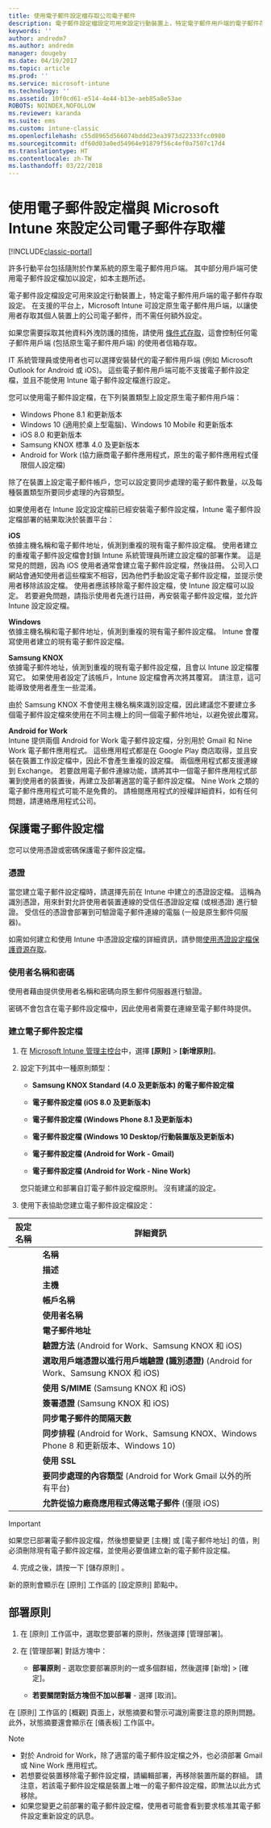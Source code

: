```yaml
---
title: 使用電子郵件設定檔存取公司電子郵件
description: 電子郵件設定檔設定可用來設定行動裝置上，特定電子郵件用戶端的電子郵件存取設定。
keywords: ''
author: andredm7
ms.author: andredm
manager: dougeby
ms.date: 04/19/2017
ms.topic: article
ms.prod: ''
ms.service: microsoft-intune
ms.technology: ''
ms.assetid: 10f0cd61-e514-4e44-b13e-aeb85a8e53ae
ROBOTS: NOINDEX,NOFOLLOW
ms.reviewer: karanda
ms.suite: ems
ms.custom: intune-classic
ms.openlocfilehash: c55d8965d566074bddd23ea3973d22333fcc0980
ms.sourcegitcommit: df60d03a0ed54964e91879f56c4ef0a7507c17d4
ms.translationtype: HT
ms.contentlocale: zh-TW
ms.lasthandoff: 03/22/2018
---
```

# <a name="configure-access-to-corporate-email-using-email-profiles-with-microsoft-intune"></a>使用電子郵件設定檔與 Microsoft Intune 來設定公司電子郵件存取權

[!INCLUDE[classic-portal](../includes/classic-portal.md)]

許多行動平台包括隨附於作業系統的原生電子郵件用戶端。 其中部分用戶端可使用電子郵件設定檔加以設定，如本主題所述。

電子郵件設定檔設定可用來設定行動裝置上，特定電子郵件用戶端的電子郵件存取設定。 在支援的平台上，Microsoft Intune 可設定原生電子郵件用戶端，以讓使用者存取其個人裝置上的公司電子郵件，而不需任何額外設定。

如果您需要採取其他資料外洩防護的措施，請使用 [條件式存取](restrict-access-to-email-and-o365-services-with-microsoft-intune.md)，這會控制任何電子郵件用戶端 (包括原生電子郵件用戶端) 的使用者信箱存取。

IT 系統管理員或使用者也可以選擇安裝替代的電子郵件用戶端 (例如 Microsoft Outlook for Android 或 iOS)。 這些電子郵件用戶端可能不支援電子郵件設定檔，並且不能使用 Intune 電子郵件設定檔進行設定。  

您可以使用電子郵件設定檔，在下列裝置類型上設定原生電子郵件用戶端：
-   Windows Phone 8.1 和更新版本
-   Windows 10 (適用於桌上型電腦)、Windows 10 Mobile 和更新版本
-   iOS 8.0 和更新版本
-   Samsung KNOX 標準 4.0 及更新版本
-   Android for Work (協力廠商電子郵件應用程式，原生的電子郵件應用程式僅限個人設定檔)

除了在裝置上設定電子郵件帳戶，您可以設定要同步處理的電子郵件數量，以及每種裝置類型所要同步處理的內容類型。

如果使用者在 Intune 設定設定檔前已經安裝電子郵件設定檔，Intune 電子郵件設定檔部署的結果取決於裝置平台：

**iOS**<br>依據主機名稱和電子郵件地址，偵測到重複的現有電子郵件設定檔。 使用者建立的重複電子郵件設定檔會封鎖 Intune 系統管理員所建立設定檔的部署作業。 這是常見的問題，因為 iOS 使用者通常會建立電子郵件設定檔，然後註冊。 公司入口網站會通知使用者這些檔案不相容，因為他們手動設定電子郵件設定檔，並提示使用者移除該設定檔。 使用者應該移除電子郵件設定檔，使 Intune 設定檔可以設定。 若要避免問題，請指示使用者先進行註冊，再安裝電子郵件設定檔，並允許 Intune 設定設定檔。

**Windows**<br>依據主機名稱和電子郵件地址，偵測到重複的現有電子郵件設定檔。 Intune 會覆寫使用者建立的現有電子郵件設定檔。

**Samsung KNOX**<br>依據電子郵件地址，偵測到重複的現有電子郵件設定檔，且會以 Intune 設定檔覆寫它。 如果使用者設定了該帳戶，Intune 設定檔會再次將其覆寫。 請注意，這可能導致使用者產生一些混淆。

由於 Samsung KNOX 不會使用主機名稱來識別設定檔，因此建議您不要建立多個電子郵件設定檔來使用在不同主機上的同一個電子郵件地址，以避免彼此覆寫。

**Android for Work**<br>Intune 提供兩個 Android for Work 電子郵件設定檔，分別用於 Gmail 和 Nine Work 電子郵件應用程式。 這些應用程式都是在 Google Play 商店取得，並且安裝在裝置工作設定檔中，因此不會產生重複的設定檔。 兩個應用程式都支援連線到 Exchange。 若要啟用電子郵件連線功能，請將其中一個電子郵件應用程式部署到使用者的裝置後，再建立及部署適當的電子郵件設定檔。 Nine Work 之類的電子郵件應用程式可能不是免費的。 請檢閱應用程式的授權詳細資料，如有任何問題，請連絡應用程式公司。

## <a name="secure-email-profiles"></a>保護電子郵件設定檔
您可以使用憑證或密碼保護電子郵件設定檔。

### <a name="certificates"></a>憑證
當您建立電子郵件設定檔時，請選擇先前在 Intune 中建立的憑證設定檔。 這稱為識別憑證，用來針對允許使用者裝置連線的受信任憑證設定檔 (或根憑證) 進行驗證。 受信任的憑證會部署到可驗證電子郵件連線的電腦 (一般是原生郵件伺服器)。

如需如何建立和使用 Intune 中憑證設定檔的詳細資訊，請參閱[使用憑證設定檔保護資源存取](secure-resource-access-with-certificate-profiles.md)。

### <a name="user-name-and-password"></a>使用者名稱和密碼
使用者藉由提供使用者名稱和密碼向原生郵件伺服器進行驗證。

密碼不會包含在電子郵件設定檔中，因此使用者需要在連線至電子郵件時提供。

### <a name="create-an-email-profile"></a>建立電子郵件設定檔

1.  在 [Microsoft Intune 管理主控台](https://manage.microsoft.com)中，選擇 **[原則]** &gt; **[新增原則]**。

2.  設定下列其中一種原則類型：

    -   **Samsung KNOX Standard (4.0 及更新版本) 的電子郵件設定檔**

    -   **電子郵件設定檔 (iOS 8.0 及更新版本)**

    -   **電子郵件設定檔 (Windows Phone 8.1 及更新版本)**

    -   **電子郵件設定檔 (Windows 10 Desktop/行動裝置版及更新版本)**

    -   **電子郵件設定檔 (Android for Work - Gmail)**

    -   **電子郵件設定檔 (Android for Work - Nine Work)**

    您只能建立和部署自訂電子郵件設定檔原則。 沒有建議的設定。

3.  使用下表協助您建立電子郵件設定檔設定：

|設定名稱 | 詳細資訊|
| ----------- | --------------- |
    |**名稱**|電子郵件設定檔的唯一名稱。|
    |**描述**|可協助您識別此設定檔的描述。|
    |**主機**|您公司伺服器的主機名稱，用來裝載原生電子郵件服務。|
    |**帳戶名稱**|在使用者裝置上向使用者顯示的電子郵件帳戶顯示名稱。|
    |**使用者名稱**|Active Directory (AD) 或 Azure AD 中的這個屬性，將會用來產生此電子郵件設定檔的使用者名稱。 選取主要 SMTP 位址，例如 *user1@contoso.com* 或使用者主體名稱，例如 *user1* 或 *user1@contoso.com*。|
    |**電子郵件地址**|每個裝置上使用者的電子郵件地址的產生方式。 選取 [主要 SMTP 位址]，使用主要 SMTP 位址以登入 Exchange；或使用 [使用者主體名稱]，將完整主體名稱作為電子郵件地址。|
    |**驗證方法** (Android for Work、Samsung KNOX 和 iOS)|選取 [使用者名稱和密碼] 或 [憑證] 作為電子郵件設定檔所使用的驗證方法。|
    |**選取用戶端憑證以進行用戶端驗證 (識別憑證)** (Android for Work、Samsung KNOX 和 iOS)|選取先前建立的用戶端 SCEP 憑證，以用來驗證 Exchange 連線。 如需如何使用 Intune 中憑證設定檔的詳細資訊，請參閱[使用憑證設定檔保護資源存取](secure-resource-access-with-certificate-profiles.md)。 只有在驗證方法是 [憑證] 時，才會顯示此選項。|
    |**使用 S/MIME** (Samsung KNOX 和 iOS)|使用 S/MIME 簽署傳送外寄電子郵件。|
    |**簽署憑證** (Samsung KNOX 和 iOS)|選取將用來簽署外寄電子郵件的簽署憑證。 只有在選取 [Use S/MIME (使用 S/MIME)] 時，才會顯示此選項。|
    |**同步電子郵件的間隔天數**|您想要同步處理電子郵件的天數，或選取 [無限制] 同步處理所有可用的電子郵件。|
    |**同步排程** (Android for Work、Samsung KNOX、Windows Phone 8 和更新版本、Windows 10)|選取裝置用來同步處理 Exchange Server 中資料的排程。 您也可以選取 [郵件送達時] 以在資料到達時立即同步處理資料，或 [手動 (使用此方式，裝置使用者必須啟動同步處理)]。|
    |**使用 SSL**|傳送電子郵件、接收電子郵件以及與 Exchange Server 進行通訊時，請使用 Secure Sockets Layer (SSL) 通訊。 對於執行 Samsung KNOX 4.0 或更新版本的裝置，您必須匯出 Exchange Server 的 SSL 憑證，並在 Intune 中將其部署為 Android 信任的憑證設定檔。 Intune 不支援存取此憑證 (若此憑證以其他方法安裝到 Exchange Server 上)。|
    |**要同步處理的內容類型** (Android for Work Gmail 以外的所有平台)|選取您想要與裝置同步處理的內容類型。|
    |**允許從協力廠商應用程式傳送電子郵件** (僅限 iOS)|允許使用者選取此設定檔作為預設的帳戶來傳送電子郵件，以及允許在原生電子郵件應用程式中開啟協力廠商應用程式以開啟電子郵件，例如，將檔案附加至電子郵件。|

> [!IMPORTANT]
>
> 如果您已部署電子郵件設定檔，然後想要變更 [主機] 或 [電子郵件地址] 的值，則必須刪除現有電子郵件設定檔，並使用必要值建立新的電子郵件設定檔。

4.  完成之後，請按一下 [儲存原則] 。

新的原則會顯示在 [原則]  工作區的 [設定原則]  節點中。

## <a name="deploy-the-policy"></a>部署原則

1.  在 [原則] 工作區中，選取您要部署的原則，然後選擇 [管理部署]。

2.  在 [管理部署]  對話方塊中：

    -   **部署原則** - 選取您要部署原則的一或多個群組，然後選擇 [新增] &gt; [確定]。

    -   **若要關閉對話方塊但不加以部署** - 選擇 [取消]。

在 [原則]  工作區的 [概觀]  頁面上，狀態摘要和警示可識別需要注意的原則問題。 此外，狀態摘要還會顯示在 [儀表板] 工作區中。

> [!NOTE]
> - 對於 Android for Work，除了適當的電子郵件設定檔之外，也必須部署 Gmail 或 Nine Work 應用程式。
> - 若想要從裝置移除電子郵件設定檔，請編輯部署，再移除裝置所屬的群組。 請注意，若該電子郵件設定檔是裝置上唯一的電子郵件設定檔，即無法以此方式移除。
> - 如果您變更之前部署的電子郵件設定檔，使用者可能會看到要求核准其電子郵件設定重新設定的訊息。
